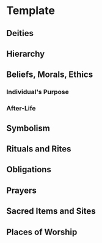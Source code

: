 # Template

## Deities

## Hierarchy

## Beliefs, Morals, Ethics

### Individual's Purpose

### After-Life

## Symbolism

## Rituals and Rites

## Obligations

## Prayers

## Sacred Items and Sites

## Places of Worship
